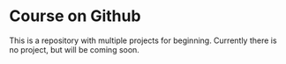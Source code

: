 # Course on Github
This is a repository with multiple projects for beginning. Currently there is no project, but will be coming soon. 
